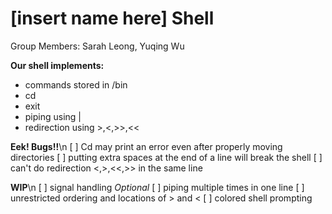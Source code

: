 # [insert name here] Shell
Group Members: Sarah Leong, Yuqing Wu

**Our shell implements:**
- commands stored in /bin
- cd
- exit
- piping using |
- redirection using >,<,>>,<<

**Eek! Bugs!!**\n
[ ] Cd may print an error even after properly moving directories
[ ] putting extra spaces at the end of a line will break the shell
[ ] can't do redirection <,>,<<,>> in the same line

**WIP**\n
[ ] signal handling
_Optional_
[ ] piping multiple times in one line
[ ] unrestricted ordering and locations of > and <
[ ] colored shell prompting
